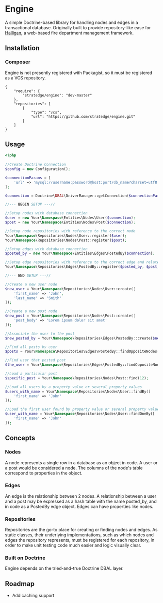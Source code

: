 # Engine
A simple Doctrine-based library for handling nodes and edges in a transactional database. Originally built to provide repository-like ease for [Halligan](https://github.com/stratedge/halligan), a web-based fire department management framework.

## Installation

### Composer

Engine is not presently registered with Packagist, so it must be registered as a VCS repository.

```
{
	"require": {
		"stratedge/engine": "dev-master"
	},
	"repositories": [
		{
			"type": "vcs",
			"url": "https://github.com/stratedge/engine.git"
		}
	]
}
```

## Usage

```php
<?php
	
//Create Doctrine Connection
$config = new Configuration();

$connectionParams = [
	'url' => 'mysql://username:password@host:port/db_name?charset=utf8'
];

$connection = Doctrine\DBAL\DriverManager::getConnection($connectionParams, $config);

//--- BEGIN SETUP ---//

//Setup nodes with database connection
$user = new Your\Namespace\Entities\Nodes\User($connection);
$post = new Your\Namespace\Entities\Nodes\Post($connection);

//Setup node repositories with reference to the correct node
Your\Namespace\Repositories\Nodes\User::register($user);
Your\Namespace\Repositories\Nodes\Post::register($post);

//Setup edges with database connection
$posted_by = new Your\Namespace\Entities\Edges\PostedBy($connection);

//Setup edge repositories with reference to the correct edge and related nodes
Your\Namespace\Repositories\Edges\PostedBy::register($posted_by, $post, $user);

//--- END SETUP ---//

//Create a new user node
$new_user = Your\Namespace\Repositories\Nodes\User::create([
	'first_name' => 'John',
	'last_name' => 'Smith'
]);

//Create a new post node
$new_post = Your\Namespace\Repositories\Nodes\Post::create([
	'post_body' => 'Lorem ipsum dolor sit amet'
]);

//Associate the user to the post
$new_posted_by = Your\Namespace\Repositories\Edges\PostedBy::create($new_post, $new_user);

//Find all posts by user
$posts = Your\Namespace\Repositories\Edges\PostedBy::findOppositeNodes($new_user);

//Find user that posted post
$the_user = Your\Namespace\Repositories\Edges\PostedBy::findOppositeNode($new_post);

//Load a particular post
$specific_post = Your\Namespace\Repositories\Nodes\Post::find(12);

//Load all users by a property value or several property values
$users_with_name = Your\Namespace\Repositories\Nodes\User::findBy([
	'first_name' => 'John'
]);

//Load the first user found by property value or several property values
$user_with_name = Your\Namespace\Repositories\Nodes\User::findOneBy([
	'first_name' => 'John'
]);
```

## Concepts

### Nodes

A node represents a single row in a database as an object in code. A user or a post would be considered a node. The columns of the node's table correspond to properties in the object.

### Edges

An edge is the relationship between 2 nodes. A relationship between a user and a post may be expressed as a hash table with the name posted_by, and in code as a PostedBy edge object. Edges can have properties like nodes.

### Repositories

Repositories are the go-to place for creating or finding nodes and edges. As static classes, their underlying implementations, such as which nodes and edges the repository represents, must be registered for each repository, in order to make unit testing code much easier and logic visually clear.

### Built on Doctrine

Engine depends on the tried-and-true Doctrine DBAL layer.

## Roadmap

* Add caching support
